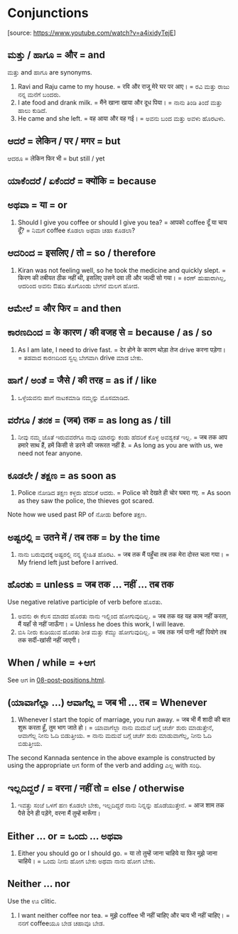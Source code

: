 # Conjunctions

[source: <https://www.youtube.com/watch?v=a4ixidyTejE>]

## ಮತ್ತು / ಹಾಗೂ = और = and

ಮತ್ತು and ಹಾಗೂ are synonyms.

1.  Ravi and Raju came to my house.
    = रवि और राजू मेरे घर पर आए।
    = ರವಿ ಮತ್ತು ರಾಜು ನನ್ನ ಮನೆಗೆ ಬಂದರು.
2.  I ate food and drank milk.
    = मैंने खाना खाया और दूध पिया।
    = ನಾನು ತಿಂಡಿ ತಿಂದೆ ಮತ್ತು ಹಾಲು ಕುಡಿದೆ.
3.  He came and she left.
    = वह आया और वह गई।
    = ಅವನು ಬಂದ ಮತ್ತು ಅವಳು ಹೊರಟಳು.

## ಆದರೆ = लेकिन / पर / मगर = but

ಆದರೂ = लेकिन फिर भी = but still / yet

## ಯಾಕೆಂದರೆ / ಏಕೆಂದರೆ = क्योंकि = because

## ಅಥವಾ = या = or

1.  Should I give you coffee or should I give you tea?
    = आपको coffee दूँ या चाय दूँ?
    = ನಿಮಗೆ coffee ಕೊಡಲಾ ಅಥವಾ ಚಹಾ ಕೊಡಲಾ?

## ಆದರಿಂದ = इसलिए / तो = so / therefore

1.  Kiran was not feeling well, so he took the medicine and quickly slept.
    = किरण की तबीयत ठीक नहीं थी, इसलिए उसने दवा ली और जल्दी सो गया।
    = ಕಿರಣ್ ಹುಷಾರಾಗಿಲ್ಲ, ಆದರಿಂದ ಅವನು ಔಷದಿ ತೊಗೊಂಡು ಬೇಗನೆ ಮಲಗ ಹೋದ.

## ಆಮೇಲೆ = और फिर = and then

## ಕಾರಣದಿಂದ = के कारण / की वजह से = because / as / so

1.  As I am late, I need to drive fast.
    = देर होने के कारण थोड़ा तेज drive करना पड़ेगा।
    = ತಡವಾದ ಕಾರಣದಿಂದ ಸ್ವಲ್ಪ ಬೇಗವಾಗಿ drive ಮಾಡ ಬೇಕು.

## ಹಾಗೆ / ಅಂತೆ = जैसे / की तरह = as if / like

1.  ಒಳ್ಳೆಯವನು ಹಾಗೆ ನಾಟಕಮಾಡಿ ನಮ್ಮನ್ನು ಮೊಸಮಾಡಿದ.

## ವರೆಗೂ / ತನಕ = (जब) तक = as long as / till

1.  ನೀವು ನಮ್ಮ ಜೊತೆ ಇರುವವರೆಗೂ ನಾವು ಯಾರನ್ನು ಕಂಡು ಹೆದರಿಕೆ ಕೊಳ್ಳ ಅವಶ್ಯಕತೆ ಇಲ್ಲ.
    = जब तक आप हमारे साथ हैं, हमें किसी से डरने की जरूरत नहीं है.
    = As long as you are with us, we need not fear anyone.

## ಕೂಡಲೇ / ತಕ್ಷಣ = as soon as

1.  Police ನೋಡಿದ ತಕ್ಷಣ ಕಳ್ಳರು ಹೆದರಿಕೆ ಆದರು.
    = Police को देखते ही चोर घबरा गए.
    = As soon as they saw the police, the thieves got scared.

Note how we used past RP of ನೋಡು before ತಕ್ಷಣ.

## ಅಷ್ಟರಲ್ಲಿ = उतने में / तब तक = by the time

1.  ನಾನು ಬರುವುದಕ್ಕೆ ಅಷ್ಟರಲ್ಲಿ ನನ್ನ ಸ್ನೇಹಿತ ಹೊರಟ.
    = जब तक मैं पहुँचा तब तक मेरा दोस्त चला गया।
    = My friend left just before I arrived.

## ಹೊರತು = unless = जब तक … नहीं … तब तक

Use negative relative participle of verb before ಹೊರತು.

1.  ಅವನು ಈ ಕೆಲಸ ಮಾಡದ ಹೊರತು ನಾನು ಇಲ್ಲಿಂದ ಹೋಗುವುದಿಲ್ಲ.
    = जब तक वह यह काम नहीं करता, मैं यहाँ से नहीं जाऊँगा।
    = Unless he does this work, I will leave.
2.  ಬಿಸಿ ನೀರು ಕುಡಿಯುವ ಹೊರತು ಶೀತ ಮತ್ತು ಕೆಮ್ಮು ಹೋಗುವುದಿಲ್ಲ.
    = जब तक गर्म पानी नहीं पियोगे तब तक सर्दी-खांसी नहीं जाएगी।

## When / while = +ಆಗ

See ಆಗ in <a href="08-post-positions.html">08-post-positions.html</a>.

## (ಯಾವಾಗೆಲ್ಲಾ …) ಆವಾಗೆಲ್ಲ = जब भी … तब = Whenever

1.  Whenever I start the topic of marriage, you run away.
    = जब भी मैं शादी की बात शुरू करता हूँ, तुम भाग जाते हो।
    = ಯಾವಾಗೆಲ್ಲಾ ನಾನು ಮದುವೆ ಬಗ್ಗೆ ಚರ್ಚೆ ಶುರು ಮಾಡುತ್ತೇನೆ, ಆವಾಗೆಲ್ಲ ನೀನು ಓದಿ ಬಿಡುತ್ತೀಯ.
    = ನಾನು ಮದುವೆ ಬಗ್ಗೆ ಚರ್ಚೆ ಶುರು ಮಾಡುವಾಗೆಲ್ಲ, ನೀನು ಓದಿ ಬಿಡುತ್ತೀಯ.

The second Kannada sentence in the above example is constructed by
using the appropriate ಆಗ form of the verb and adding ಎಲ್ಲ with ಸಂಧಿ.

## ಇಲ್ಲದಿದ್ದರೆ / = वरना / नहीं तो = else / otherwise

1.  ಇವತ್ತು ಸಂಜೆ ಒಳಗೆ ಹಣ ಕೊಡಲೇ ಬೇಕು, ಇಲ್ಲದಿದ್ದರೆ ನಾನು ನಿನ್ನನ್ನು ಹೊಡೆಯುತ್ತೇನೆ.
    = आज शाम तक पैसे देने ही पड़ेंगे, वरना मैं तुम्हें मारूँगा।

## Either … or = ಒಂದು … ಅಥವಾ

1.  Either you should go or I should go.
    = या तो तुम्हें जाना चाहिये या फिर मुझे जाना चाहिये।
    = ಒಂದು ನೀನು ಹೋಗ ಬೇಕು ಅಥವಾ ನಾನು ಹೋಗ ಬೇಕು.

## Neither … nor

Use the ಊ clitic.

1.  I want neither coffee nor tea.
    = मुझे coffee भी नहीं चाहिए और चाय भी नहीं चाहिए।
    = ನನಗೆ coffeeಯೂ ಬೇಡ ಚಹಾವೂ ಬೇಡ.